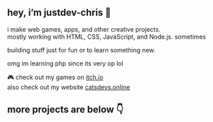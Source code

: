## hey, i’m justdev-chris 👋

i make web games, apps, and other creative projects.  
mostly working with HTML, CSS, JavaScript, and Node.js.
sometimes   

building stuff just for fun or to learn something new.

omg im learning php since its very op lol


🎮 check out my games on [itch.io](https://justdev-chris.itch.io/)
                                                                                                                                                                            \
                                                                                                                                                                            also check out my website [catsdevs.online](https://catsdevs.online/)

## more projects are below 👇
